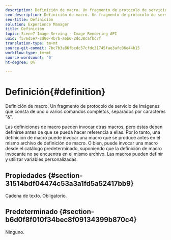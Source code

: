```yaml
---
description: Definición de macro. Un fragmento de protocolo de servicio de imágenes que consta de uno o varios comandos completos, separados por caracteres "&".
seo-description: Definición de macro. Un fragmento de protocolo de servicio de imágenes que consta de uno o varios comandos completos, separados por caracteres "&".
seo-title: Definición
solution: Experience Manager
title: Definición
topic: Scene7 Image Serving - Image Rendering API
uuid: f576d5e7-cd80-4b7b-a6b6-2dc38cafbc7f
translation-type: tm+mt
source-git-commit: 7bc7b3a86fbcdc57cfdc31745fae3afc06e44b15
workflow-type: tm+mt
source-wordcount: '0'
ht-degree: 0%

---
```



# Definición{#definition}

Definición de macro. Un fragmento de protocolo de servicio de imágenes que consta de uno o varios comandos completos, separados por caracteres &quot;&amp;&quot;.

Las definiciones de macro pueden invocar otras macros, pero éstas deben definirse antes de que se pueda hacer referencia a ellas. Por lo tanto, una definición de macro puede invocar una macro que se produce antes en el mismo archivo de definición de macro. O bien, puede invocar una macro desde el catálogo predeterminado, suponiendo que la definición de macro invocante no se encuentra en el mismo archivo. Las macros pueden definir y utilizar variables personalizadas.

## Propiedades {#section-31514bdf04474c53a3a1fd5a52417bb9}

Cadena de texto. Obligatorio.

## Predeterminado {#section-b6d0f8f010f34bec8f09134399b870c4}

Ninguno.
